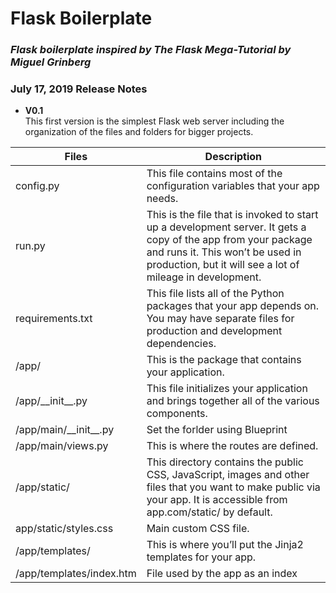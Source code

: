# Flask Boilerplate
### _Flask boilerplate inspired by The Flask Mega-Tutorial by Miguel Grinberg_

### July 17, 2019 Release Notes

* **V0.1**  
This first version is the simplest Flask web server including the organization of the files and folders for bigger projects.

| Files | Description |
| - | - |
| config.py | This file contains most of the configuration variables that your app needs. |
| run.py | This is the file that is invoked to start up a development server. It gets a copy of the app from your package and runs it. This won’t be used in production, but it will see a lot of mileage in development. |
| requirements.txt | This file lists all of the Python packages that your app depends on. You may have separate files for production and development dependencies. |
| /app/	| This is the package that contains your application. |
| /app/\_\_init__.py	| This file initializes your application and brings together all of the various components. |
| /app/main/\_\_init__.py	| Set the forlder using Blueprint |
| /app/main/views.py |	This is where the routes are defined. |
| /app/static/	|This directory contains the public CSS, JavaScript, images and other files that you want to make public via your app. It is accessible from app.com/static/ by default. |
| app/static/styles.css | Main custom CSS file. |
| /app/templates/ |	This is where you’ll put the Jinja2 templates for your app. |
| /app/templates/index.htm | File used by the app as an index |
